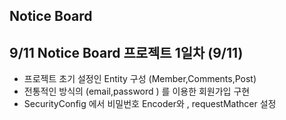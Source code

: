 ## Notice Board

## 9/11 Notice Board 프로젝트 1일차 (9/11)
- 프로젝트 초기 설정인 Entity 구성 (Member,Comments,Post)
- 전통적인 방식의 (email,password  ) 를 이용한 회원가입 구현
- SecurityConfig 에서 비밀번호 Encoder와 , requestMathcer 설정  
